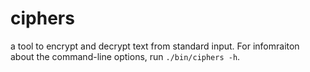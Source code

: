 ciphers
=======

a tool to encrypt and decrypt text from standard input. For infomraiton about 
the command-line options, run `./bin/ciphers -h`.
